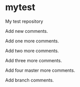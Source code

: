 mytest
======

My test repository

Add new comments.

Add one more comments.

Add two more comments.

Add three more comments.

Add four master more comments.

Add branch comments.

